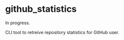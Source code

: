 github_statistics
=================

In progress.

CLI tool to retreive repository statistics for GitHub user.
